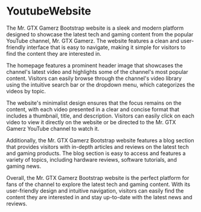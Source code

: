 # YoutubeWebsite
The Mr. GTX Gamerz Bootstrap website is a sleek and modern platform designed to showcase the latest tech and gaming content from the popular YouTube channel, Mr. GTX Gamerz. The website features a clean and user-friendly interface that is easy to navigate, making it simple for visitors to find the content they are interested in.

The homepage features a prominent header image that showcases the channel's latest video and highlights some of the channel's most popular content. Visitors can easily browse through the channel's video library using the intuitive search bar or the dropdown menu, which categorizes the videos by topic.

The website's minimalist design ensures that the focus remains on the content, with each video presented in a clear and concise format that includes a thumbnail, title, and description. Visitors can easily click on each video to view it directly on the website or be directed to the Mr. GTX Gamerz YouTube channel to watch it.

Additionally, the Mr. GTX Gamerz Bootstrap website features a blog section that provides visitors with in-depth articles and reviews on the latest tech and gaming products. The blog section is easy to access and features a variety of topics, including hardware reviews, software tutorials, and gaming news.

Overall, the Mr. GTX Gamerz Bootstrap website is the perfect platform for fans of the channel to explore the latest tech and gaming content. With its user-friendly design and intuitive navigation, visitors can easily find the content they are interested in and stay up-to-date with the latest news and reviews.
